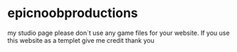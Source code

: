 # epicnoobproductions
my studio page
 please don`t use any game files for your website. If you use this website as a templet give me credit thank you
